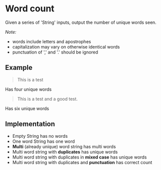 # Word count

Given a series of 'String' inputs, output the number of unique words seen.

_Note:_

- words include letters and apostrophes
- capitalization may vary on otherwise identical words
- punctuation of ',' and '.' should be ignored

## Example
> This is a test

Has four unique words

> This is a test and a good test.

Has six unique words 

## Implementation

- Empty String has no words
- One word String has one word
- **Multi** (already unique) word string has multi words
- Multi word string with **duplicates** has unique words
- Multi word string with duplicates in **mixed case** has unique words
- Multi word string with duplicates and **punctuation** has correct count
